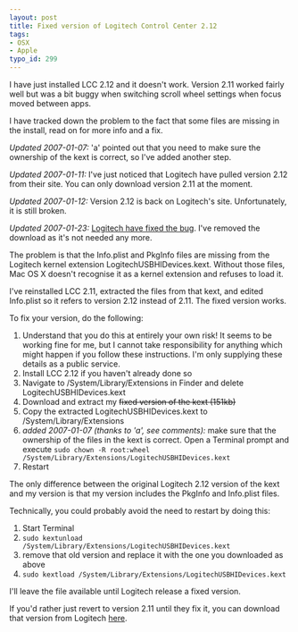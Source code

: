 ```yaml
---
layout: post
title: Fixed version of Logitech Control Center 2.12
tags:
- OSX
- Apple
typo_id: 299
---
```

I have just installed LCC 2.12 and it doesn't work. Version 2.11 worked fairly well but was a bit buggy
when switching scroll wheel settings when focus moved between apps.

I have tracked down the problem to the fact that some files are missing in the install, read on for more
info and a fix.

*Updated 2007-01-07:* 'a' pointed out that you need to make sure the ownership of the kext is correct,
so I've added another step.

*Updated 2007-01-11:* I've just noticed that Logitech have pulled version 2.12 from their site. You can only download version 2.11 at  the moment.

*Updated 2007-01-12:* Version 2.12 is back on Logitech's site. Unfortunately, it is still broken.

*Updated 2007-01-23:* [Logitech have fixed the bug](http://evansweb.info/articles/2007/01/22/logitech-mx-revolution-drivers-fixed).
I've removed the download as it's not needed any more.


<!-- read more -->

The problem is that the Info.plist and PkgInfo files are missing from the Logitech kernel extension LogitechUSBHIDevices.kext.
Without those files, Mac OS X doesn't recognise it as a kernel extension and refuses to load it.

I've reinstalled LCC 2.11, extracted the files from that kext, and edited Info.plist so it refers to version 2.12 instead of 2.11.
The fixed version works.

To fix your version, do the following:
1. Understand that you do this at entirely your own risk! It seems to be working fine for me, but I cannot take responsibility
   for anything which might happen if you follow these instructions. I'm only supplying these details as a public service.
2. Install LCC 2.12 if you haven't already done so
3. Navigate to /System/Library/Extensions in Finder and delete LogitechUSBHIDevices.kext
4. Download and extract my <del>fixed version of the kext (151kb)</del>
5. Copy the extracted LogitechUSBHIDevices.kext to /System/Library/Extensions
6. *added 2007-01-07 (thanks to 'a', see comments):* make sure that the ownership of the files in the kext is correct. Open a
   Terminal prompt and execute `sudo chown -R root:wheel /System/Library/Extensions/LogitechUSBHIDevices.kext`
7. Restart

The only difference between the original Logitech 2.12 version of the kext and my version is that
my version includes the PkgInfo and Info.plist files.

Technically, you could probably avoid the need to restart by doing this:
1. Start Terminal
2. `sudo kextunload /System/Library/Extensions/LogitechUSBHIDevices.kext`
3. remove that old version and replace it with the one you downloaded as above
4. `sudo kextload /System/Library/Extensions/LogitechUSBHIDevices.kext`

I'll leave the file available until Logitech release a fixed version.

If you'd rather just revert to version 2.11 until they fix it, you can download that version
from Logitech [here](http://www.logitech.com/pub/techsupport/mouse/mac/lcc211.dmg).
